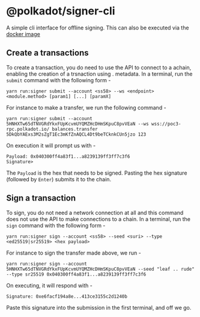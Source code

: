 # @polkadot/signer-cli

A simple cli interface for offline signing. This can also be executed via the [docker image](../../README.md#docker)

## Create a transactions

To create a transaction, you do need to use the API to connect to a achain, enabling the creation of a trsnaction using . metadata. In a terminal, run the `submit` command with the following form -

`yarn run:signer submit --account <ss58> --ws <endpoint> <module.method> [param1] [...] [paramX]`

For instance to make a transfer, we run the following command -

`yarn run:signer submit --account 5HNHXTw65dTNVGRdYkxFUpKcvmUYQMZHcDHmSKpuC8pvVEaN --ws wss://poc3-rpc.polkadot.io/ balances.transfer 5DkQbYAExs3M2sZgT1Ec3mKfZnAQCL4Dt9beTCknkCUn5jzo 123 `

On execution it will prompt us with -

```
Payload: 0x040300ff4a83f1...a8239139ff3ff7c3f6
Signature>
```

The `Payload` is the hex that needs to be signed. Pasting the hex signature (followed by `Enter`) submits it to the chain.

## Sign a transaction

To sign, you do not need a network connection at all and this command does not use the API to make connections to a chain. In a terminal, run the `sign` command with the following form -

`yarn run:signer sign --account <ss58> --seed <suri> --type <ed25519|sr25519> <hex payload>`

For instance to sign the transfer made above, we run -

`yarn run:signer sign --account 5HNHXTw65dTNVGRdYkxFUpKcvmUYQMZHcDHmSKpuC8pvVEaN --seed "leaf .. rude" --type sr25519 0x040300ff4a83f1...a8239139ff3ff7c3f6`

On executing, it will respond with -

```
Signature: 0xe6facf194a8e...413ce3155c2d1240b
```

Paste this signature into the submission in the first terminal, and off we go.
